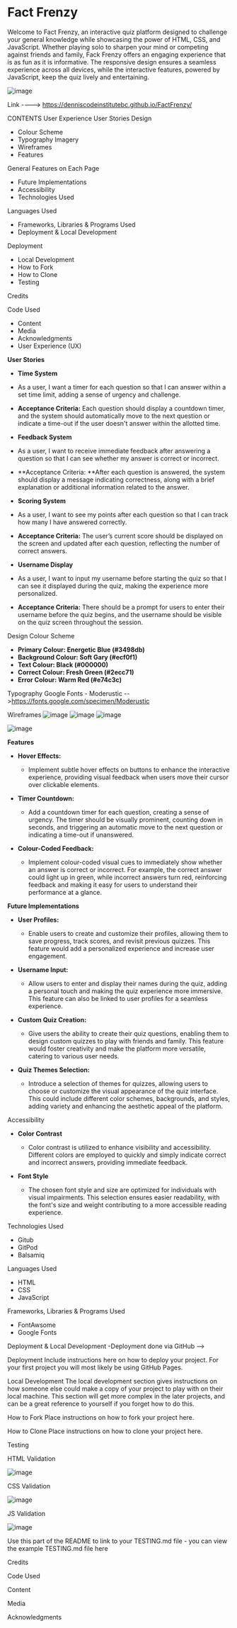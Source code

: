 # Fact Frenzy

Welcome to Fact Frenzy, an interactive quiz platform designed to challenge your general knowledge while showcasing the power of HTML, CSS, and JavaScript. Whether playing solo to sharpen your mind or competing against friends and family, Fack Frenzy offers an engaging experience that is as fun as it is informative. The responsive design ensures a seamless experience across all devices, while the interactive features, powered by JavaScript, keep the quiz lively and entertaining.

![image](https://github.com/user-attachments/assets/c8d5565f-68ca-4452-8dbe-03328b03c235)

Link ----> https://denniscodeinstitutebc.github.io/FactFrenzy/

CONTENTS
User Experience
User Stories
Design
 - Colour Scheme
 - Typography
Imagery
  - Wireframes
  - Features

General Features on Each Page
- Future Implementations
- Accessibility
- Technologies Used

Languages Used
- Frameworks, Libraries & Programs Used
- Deployment & Local Development

Deployment
- Local Development
- How to Fork
- How to Clone
- Testing

Credits

Code Used
- Content
- Media
- Acknowledgments
- User Experience (UX)

**User Stories**

- **Time System**
 
 - As a user, I want a timer for each question so that I can answer within a set time limit, adding a sense of urgency and challenge.

  - **Acceptance Criteria:** Each question should display a countdown timer, and the system should automatically move to the next question or indicate a time-out if the user doesn't answer within the allotted time.

- **Feedback System**

 - As a user, I want to receive immediate feedback after answering a question so that I can see whether my answer is correct or incorrect.

 - **Acceptance Criteria: **After each question is answered, the system should display a message indicating correctness, along with a brief explanation or additional information related to the answer.

- **Scoring System**

 - As a user, I want to see my points after each question so that I can track how many I have answered correctly.

 - **Acceptance Criteria:** The user’s current score should be displayed on the screen and updated after each question, reflecting the number of correct answers.

- **Username Display**

 - As a user, I want to input my username before starting the quiz so that I can see it displayed during the quiz, making the experience more personalized.

 - **Acceptance Criteria:** There should be a prompt for users to enter their username before the quiz begins, and the username should be visible on the quiz screen throughout the session.

Design
Colour Scheme
- **Primary Colour: Energetic Blue (#3498db)**
- **Background Colour: Soft Gary (#ecf0f1)**
- **Text Colour: Black (#000000)**
- **Correct Colour: Fresh Green (#2ecc71)**
- **Error Colour: Warm Red (#e74c3c)**

Typography
Google Fonts - Moderustic -- >https://fonts.google.com/specimen/Moderustic

Wireframes
![image](https://github.com/user-attachments/assets/1de05fbe-f68c-4f8e-a431-d45153d5afa8)
![image](https://github.com/user-attachments/assets/2cd15376-d983-48a6-84c4-3be06d876728)
![image](https://github.com/user-attachments/assets/b5d643f1-adfe-498a-93d9-d8b1d77931d8)

![image](https://github.com/user-attachments/assets/22653df1-e045-4277-bfac-b00fb14b4903)


**Features**

- **Hover Effects:**

  - Implement subtle hover effects on buttons to enhance the interactive experience, providing visual feedback when users move their cursor over clickable elements.

- **Timer Countdown:**

  - Add a countdown timer for each question, creating a sense of urgency. The timer should be visually prominent, counting down in seconds, and triggering an automatic move to the next question or indicating a time-out if unanswered.

- **Colour-Coded Feedback:**

  - Implement colour-coded visual cues to immediately show whether an answer is correct or incorrect. For example, the correct answer could light up in green, while incorrect answers turn red, reinforcing feedback and making it easy for users to understand their performance at a glance.

**Future Implementations**

- **User Profiles:**

  - Enable users to create and customize their profiles, allowing them to save progress, track scores, and revisit previous quizzes. This feature would add a personalized experience and increase user engagement.

- **Username Input:**

  - Allow users to enter and display their names during the quiz, adding a personal touch and making the quiz experience more immersive. This feature can also be linked to user profiles for a seamless experience.

- **Custom Quiz Creation:**

  - Give users the ability to create their quiz questions, enabling them to design custom quizzes to play with friends and family. This feature would foster creativity and make the platform more versatile, catering to various user needs.

- **Quiz Themes Selection:**

  - Introduce a selection of themes for quizzes, allowing users to choose or customize the visual appearance of the quiz interface. This could include different color schemes, backgrounds, and styles, adding variety and enhancing the aesthetic appeal of the platform.

Accessibility

- **Color Contrast**

  - Color contrast is utilized to enhance visibility and accessibility. Different colors are employed to quickly and simply indicate correct and incorrect answers, providing immediate feedback.

- **Font Style**

  - The chosen font style and size are optimized for individuals with visual impairments. This selection ensures easier readability, with the font's size and weight contributing to a more accessible reading experience.

Technologies Used
 - Gitub
 - GitPod
 - Balsamiq
   
Languages Used
- HTML
- CSS
- JavaScript

Frameworks, Libraries & Programs Used
- FontAwsome
- Google Fonts

Deployment & Local Development
-Deployment done via GitHub -->

Deployment
Include instructions here on how to deploy your project. For your first project you will most likely be using GitHub Pages.

Local Development
The local development section gives instructions on how someone else could make a copy of your project to play with on their local machine. This section will get more complex in the later projects, and can be a great reference to yourself if you forget how to do this.

How to Fork
Place instructions on how to fork your project here.

How to Clone
Place instructions on how to clone your project here.

Testing

HTML Validation

![image](https://github.com/user-attachments/assets/78a382ef-dc8e-4708-8715-c61a02280e87)

CSS Validation

![image](https://github.com/user-attachments/assets/2983c975-3965-407c-a0bc-716b17482be2)

JS Validation

![image](https://github.com/user-attachments/assets/1c1e6342-624a-4409-a011-0ce2668ff534)

Use this part of the README to link to your TESTING.md file - you can view the example TESTING.md file here

Credits

Code Used

Content

Media

Acknowledgments

